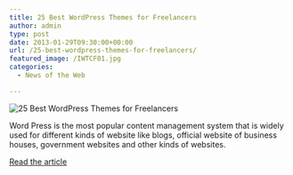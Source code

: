 ```yaml
---
title: 25 Best WordPress Themes for Freelancers
author: admin
type: post
date: 2013-01-29T09:30:00+00:00
url: /25-best-wordpress-themes-for-freelancers/
featured_image: /IWTCF01.jpg
categories:
  - News of the Web

---
```

<img src="https://i1.wp.com/www.2expertsdesign.com/wp-content/uploads/2013/01/IWTCF01.jpg?w=700" alt="25 Best WordPress Themes for Freelancers" data-recalc-dims="1" />

Word Press is the most popular content management system that is widely used for different kinds of website like blogs, official website of business houses, government websites and other kinds of websites.

<a href="http://www.2expertsdesign.com/wordpress/25-best-wordpress-themes-for-freelancers" title="25 Best WordPress Themes for Freelancers" target="_blank">Read the article</a>